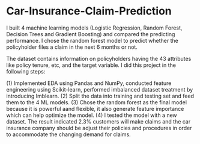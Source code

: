 # Car-Insurance-Claim-Prediction
I built 4 machine learning models (Logistic Regression, Random Forest, Decision Trees and Gradient Boosting) and compared the predicting performance.
I chose the random forest model to predict whether the policyholder files a claim in the next 6 months or not. 

The dataset contains information on policyholders having the 43 attributes like policy tenure, etc, and the target variable. 
I did this project in the following steps:

(1) Implemented EDA using Pandas and NumPy, conducted feature engineering using Scikit-learn, performed imbalanced dataset treatment by introducing Imblearn.
(2) Split the data into training and testing set and feed them to the 4 ML models.
(3) Chose the random forest as the final model because it is powerful aand flexible, it also generate feature importance which can help optimize the model.
(4) I tested the model with a new dataset. The result indicated 2.3% customers will make claims and the car insurance company should be adjust their policies and procedures in order to accommodate the changing demand for claims.
